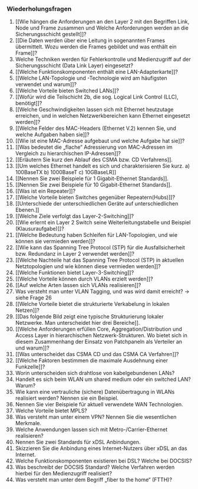 ### Wiederholungsfragen
1. [[Wie hängen die Anforderungen an den Layer 2 mit den Begriffen Link, Node und Frame zusammen und Welche Anforderungen werden an die Sicherungsschicht gestellt]]?
2. [[Die Daten werden über eine Leitung in sogenannten Frames übermittelt. Wozu werden die Frames gebildet und was enthält ein Frame]]?
3. Welche Techniken werden für Fehlerkontrolle und Medienzugriff auf der Sicherungsschicht (Data Link Layer) eingesetzt?
4. [[Welche Funktionskomponenten enthält eine LAN-Adapterkarte]]?
5. [[Welche LAN-Topologie und -Technologie wird am häufigsten verwendet und warum]]?
6. [[Welche Vorteile bieten Switched LANs]]?
7. [[Wofür wird die Teilschicht 2b, die sog. Logical Link Control (LLC), benötigt]]?
8. [[Welche Geschwindigkeiten lassen sich mit Ethernet heutzutage erreichen, und in welchen Netzwerkbereichen kann Ethernet eingesetzt werden]]?
9. [[Welche Felder des MAC-Headers (Ethernet V.2) kennen Sie, und welche Aufgaben haben sie]]?
10. [[Wie ist eine MAC-Adresse aufgebaut und welche Aufgabe hat sie]]?
11. [[Was bedeutet die „flache“ Adressierung von MAC-Adressen im Vergleich zu hierarchischen IP-Adressen]]?
12. [[Erläutern Sie kurz den Ablauf des CSMA bzw. CD Verfahrens]].
13. [[Um welches Ethernet handelt es sich und charakterisieren Sie kurz. a) 100BaseTX b) 1000BaseT c) 10GBaseLR]]
14. [[Nennen Sie zwei Beispiele für 1 Gigabit-Ethernet Standards]].
15. [[Nennen Sie zwei Beispiele für 10 Gigabit-Ethernet Standards]].
16. [[Was ist ein Repeater]]?
17. [[Welche Vorteile bieten Switches gegenüber Repeatern(Hubs)]]?
18. [[Unterschiede der unterschiedlichen Geräte auf unterschiedlichen Ebenen.]]
19. [[Welche Ziele verfolgt das Layer-2-Switching]]?
20. [[Wie erlernt ein Layer 2 Switch seine Weiterleitungstabelle und Beispiel (Klausuraufgabe)]]?
21. [[Welche Bedeutung haben Schleifen für LAN-Topologien, und wie können sie vermieden werden]]?
22. [[Wie kann das Spanning Tree Protocol (STP) für die Ausfallsicherheit bzw. Redundanz in Layer 2 verwendet werden]]?
23. [[Welche Nachteile hat das Spanning Tree Protocol (STP) in aktuellen Netztopologien und wie können diese vermieden werden]]?
24. [[Welche Funktionen bietet Layer-3-Switching]]?
25. [[Welche Vorteile können durch VLANs erzielt werden]]?
26. [[Auf welche Arten lassen sich VLANs realisieren]]?
27. Was versteht man unter VLAN Tagging, und was wird damit erreicht? -> siehe Frage 26
28. [[Welche Vorteile bietet die strukturierte Verkabelung in lokalen Netzen]]?
29. [[Das folgende Bild zeigt eine typische Strukturierung lokaler Netzwerke. Man unterscheidet hier drei Bereiche]].
30. [[Welche Anforderungen erfüllen Core, Aggregation/Distribution und Access Layer in hierarchischen Netzwerk-Strukturen. Wo bietet sich in diesem Zusammenhang der Einsatz von Patchpaneln als Verteiler an und warum]]?
31. [[Was unterscheidet das CSMA CD und das CSMA CA Verfahren]]?
32. [[Welche Faktoren bestimmen die maximale Ausdehnung einer Funkzelle]]?
33. Worin unterscheiden sich drahtlose von kabelgebundenen LANs?
34. Handelt es sich beim WLAN um shared medium oder ein switched LAN? Warum?
35. Wie kann eine vertrauliche (sichere) Datenübertragung in WLANs realisiert werden? Nennen sie ein Beispiel.
36. Nennen Sie vier Beispiele für aktuell verwendete WAN Technologien.
37. Welche Vorteile bietet MPLS?
38. Was versteht man unter einem VPN? Nennen Sie die wesentlichen Merkmale.
39. Welche Anwendungen lassen sich mit Metro-/Carrier-Ethernet realisieren?
40. Nennen Sie zwei Standards für xDSL Anbindungen.
41. Skizzieren Sie die Anbindung eines Internet-Nutzers über xDSL an das Internet.
42. Welche Funktionskomponenten existieren bei DSL? Welche bei DOCSIS?
43. Was beschreibt der DOCSIS Standard? Welche Verfahren werden hierbei für den Medienzugriff realisiert?
44. Was versteht man unter dem Begriff „fiber to the home“ (FTTH)?

